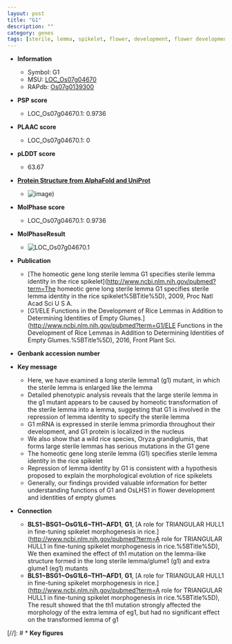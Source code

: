 ```yaml
---
layout: post
title: "G1"
description: ""
category: genes
tags: [sterile, lemma, spikelet, flower, development, flower development]
---
```


* **Information**  
    + Symbol: G1  
    + MSU: [LOC_Os07g04670](http://rice.plantbiology.msu.edu/cgi-bin/ORF_infopage.cgi?orf=LOC_Os07g04670)  
    + RAPdb: [Os07g0139300](http://rapdb.dna.affrc.go.jp/viewer/gbrowse_details/irgsp1?name=Os07g0139300)  

* **PSP score**  
    + LOC_Os07g04670.1: 0.9736 

* **PLAAC score**  
    + LOC_Os07g04670.1: 0 

* **pLDDT score**
    + 63.67

* **[Protein Structure from AlphaFold and UniProt](https://www.uniprot.org/uniprotkb/Q8GVZ6/entry#structure)**
    + ![image](https://ricepsp.github.io/images/Q8/AF-Q8GVZ6-F1.png))

* **MolPhase score**
    + LOC_Os07g04670.1: 0.9736

* **MolPhaseResult**
    + ![LOC_Os07g04670.1](https://ricepsp.github.io/pictures/LOC_Os07g/LOC_Os07g04670.1.png)

* **Publication**  
    + [The homeotic gene long sterile lemma G1 specifies sterile lemma identity in the rice spikelet](http://www.ncbi.nlm.nih.gov/pubmed?term=The homeotic gene long sterile lemma G1 specifies sterile lemma identity in the rice spikelet%5BTitle%5D), 2009, Proc Natl Acad Sci U S A.
    + [G1/ELE Functions in the Development of Rice Lemmas in Addition to Determining Identities of Empty Glumes.](http://www.ncbi.nlm.nih.gov/pubmed?term=G1/ELE Functions in the Development of Rice Lemmas in Addition to Determining Identities of Empty Glumes.%5BTitle%5D), 2016, Front Plant Sci.

* **Genbank accession number**  

* **Key message**  
    + Here, we have examined a long sterile lemma1 (g1) mutant, in which the sterile lemma is enlarged like the lemma
    + Detailed phenotypic analysis reveals that the large sterile lemma in the g1 mutant appears to be caused by homeotic transformation of the sterile lemma into a lemma, suggesting that G1 is involved in the repression of lemma identity to specify the sterile lemma
    + G1 mRNA is expressed in sterile lemma primordia throughout their development, and G1 protein is localized in the nucleus
    + We also show that a wild rice species, Oryza grandiglumis, that forms large sterile lemmas has serious mutations in the G1 gene
    + The homeotic gene long sterile lemma (G1) specifies sterile lemma identity in the rice spikelet
    + Repression of lemma identity by G1 is consistent with a hypothesis proposed to explain the morphological evolution of rice spikelets
    + Generally, our findings provided valuable information for better understanding functions of G1 and OsLHS1 in flower development and identities of empty glumes

* **Connection**  
    + __BLS1~BSG1~OsG1L6~TH1~AFD1__, __G1__, [A role for TRIANGULAR HULL1 in fine-tuning spikelet morphogenesis in rice.](http://www.ncbi.nlm.nih.gov/pubmed?term=A role for TRIANGULAR HULL1 in fine-tuning spikelet morphogenesis in rice.%5BTitle%5D), We then examined the effect of th1 mutation on the lemma-like structure formed in the long sterile lemma/glume1 (g1) and extra glume1 (eg1) mutants
    + __BLS1~BSG1~OsG1L6~TH1~AFD1__, __G1__, [A role for TRIANGULAR HULL1 in fine-tuning spikelet morphogenesis in rice.](http://www.ncbi.nlm.nih.gov/pubmed?term=A role for TRIANGULAR HULL1 in fine-tuning spikelet morphogenesis in rice.%5BTitle%5D), The result showed that the th1 mutation strongly affected the morphology of the extra lemma of eg1, but had no significant effect on the transformed lemma of g1

[//]: # * **Key figures**  


